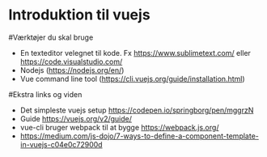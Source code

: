 # Introduktion til vuejs

#Værktøjer du skal bruge
* En texteditor velegnet til kode. Fx https://www.sublimetext.com/ eller https://code.visualstudio.com/
* Nodejs (https://nodejs.org/en/)
* Vue command line tool (https://cli.vuejs.org/guide/installation.html)

#Ekstra links og viden
* Det simpleste vuejs setup https://codepen.io/springborg/pen/mggrzN
* Guide https://vuejs.org/v2/guide/
* vue-cli bruger webpack til at bygge https://webpack.js.org/
* https://medium.com/js-dojo/7-ways-to-define-a-component-template-in-vuejs-c04e0c72900d

